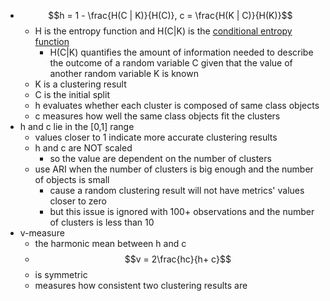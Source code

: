 - $$h = 1 - \frac{H(C | K)}{H(C)}, c = \frac{H(K | C)}{H(K)}$$
    - H is the entropy function and H(C|K) is the [conditional entropy function](https://en.wikipedia.org/wiki/Conditional_entropy)
        - H(C|K) quantifies the amount of information needed to describe the outcome of a random variable C given that the value of another random variable K is known
    - K is a clustering result
    - C is the initial split
    - h evaluates whether each cluster is composed of same class objects
    - c measures how well the same class objects fit the clusters
- h and c lie in the [0,1] range
    - values closer to 1 indicate more accurate clustering results
    - h and c are NOT scaled
        - so the value are dependent on the number of clusters
    - use ARI when the number of clusters is big enough and the number of objects is small
        - cause a random clustering result will not have metrics' values closer to zero
        - but this issue is ignored with 100+ observations and the number of clusters is less than 10
- v-measure
    - the harmonic mean between h and c
    - $$v = 2\frac{hc}{h+ c}$$
    - is symmetric
    - measures how consistent two clustering results are